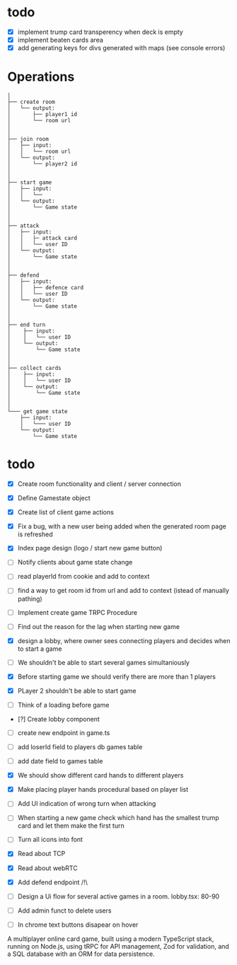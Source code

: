 # todo
- [x] implement trump card transperency when deck is empty
- [x] implement beaten cards area
- [x] add generating keys for divs generated with maps (see console errors) 

# Operations    
    │   
    ├── create room
    │   └── output:
    │       ├── player1 id           
    │       └── room url 
    │ 
    │  
    ├── join room
    │   ├── input:
    │   │   └── room url   
    │   └── output:
    │       └── player2 id
    │   
    │     
    ├── start game 
    │   ├── input:
    │   │   └──   
    │   └── output:
    │       └── Game state
    │
    │
    ├── attack 
    │   ├── input:
    │   │   ├─ attack card
    │   │   └── user ID      
    │   └── output:
    │       └── Game state
    │   
    │     
    ├── defend 
    │   ├── input:
    │   │   ├── defence card  
    │   │   └── user ID     
    │   └── output:
    │       └── Game state    
    │     
    │     
    ├── end turn 
    │    ├── input:
    │    │   └── user ID
    │    └── output:
    │        └── Game state
    │
    │
    ├── collect cards 
    │    ├── input:
    │    │   └── user ID
    │    └── output:
    │        └── Game state
    │
    │
    └─── get game state 
        ├── input:
        │   └─── user ID
        └── output:
            └── Game state

# todo

- [x] Create room functionality and client / server connection 
- [x] Define Gamestate object
- [x] Create list of client game actions 
- [x] Fix a bug, with a new user being added when the generated room page is refreshed
- [x] Index page design (logo / start new game button)

- [ ] Notify clients about game state change 
- [ ] read playerId from cookie and add to context
- [ ] find a way to get room id from url and add to context (istead of manually pathing)
- [ ] Implement create game TRPC Procedure
- [ ] Find out the reason for the lag when starting new game

- [x] design a lobby, where owner sees connecting players and decides when to start a game


- [ ] We shouldn't be able to start several games simultaniously
- [x] Before starting game we should verify there are more than 1 players
- [x] PLayer 2 shouldn't be able to start game
- [ ] Think of a loading before game


- [?] Create lobby component
- [ ] create new endpoint in game.ts 
- [ ] add loserId field to players db games table
- [ ] add date field to games table 


- [x] We should show different card hands to different players
- [x] Make placing player hands procedural based on player list
- [ ] Add UI indication of wrong turn when attacking
- [ ] When starting a new game check which hand has the smallest trump card and let them make the first turn
- [ ] Turn all icons into font

- [x] Read about TCP
- [x] Read about webRTC
- [x] Add defend endpoint  /!\


- [ ] Design a Ui flow for several active games in a room. lobby.tsx: 80-90
- [ ] Add admin funct to delete users
- [ ] In chrome text buttons  disapear on hover











A multiplayer online card game, built using a modern TypeScript stack, running on Node.js, using tRPC for API management, Zod for validation, and a SQL database with an ORM for data persistence.